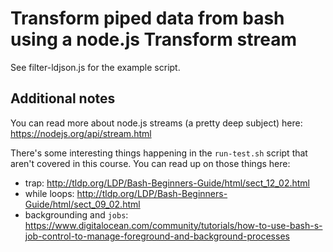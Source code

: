 # Transform piped data from bash using a node.js Transform stream

See filter-ldjson.js for the example script.

## Additional notes
You can read more about node.js streams (a pretty deep subject) here: https://nodejs.org/api/stream.html

There's some interesting things happening in the `run-test.sh` script that aren't covered in this course. You can read up on those things here:
- trap: http://tldp.org/LDP/Bash-Beginners-Guide/html/sect_12_02.html
- while loops: http://tldp.org/LDP/Bash-Beginners-Guide/html/sect_09_02.html
- backgrounding and `jobs`: https://www.digitalocean.com/community/tutorials/how-to-use-bash-s-job-control-to-manage-foreground-and-background-processes
